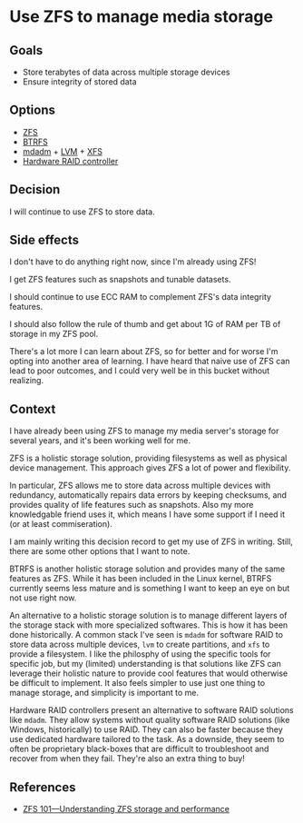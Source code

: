 # Use ZFS to manage media storage

## Goals

- Store terabytes of data across multiple storage devices
- Ensure integrity of stored data

## Options

- [ZFS](https://en.wikipedia.org/wiki/ZFS)
- [BTRFS](https://en.wikipedia.org/wiki/Btrfs)
- [mdadm](https://en.wikipedia.org/wiki/Mdadm) + [LVM](https://en.wikipedia.org/wiki/Logical_Volume_Manager_(Linux)) + [XFS](https://en.wikipedia.org/wiki/XFS)
- [Hardware RAID controller](https://en.wikipedia.org/wiki/RAID#Hardware-based) 

## Decision

I will continue to use ZFS to store data.

## Side effects

I don't have to do anything right now, since I'm already using ZFS!

I get ZFS features such as snapshots and tunable datasets.

I should continue to use ECC RAM to complement ZFS's data integrity features.

I should also follow the rule of thumb and get about 1G of RAM per TB of storage in my ZFS pool.

There's a lot more I can learn about ZFS,
so for better and for worse I'm opting into another area of learning.
I have heard that naive use of ZFS can lead to poor outcomes,
and I could very well be in this bucket without realizing.

## Context

I have already been using ZFS to manage my media server's storage for several years,
and it's been working well for me.

ZFS is a holistic storage solution, providing filesystems as well as physical device management.
This approach gives ZFS a lot of power and flexibility.

In particular, ZFS allows me to store data across multiple devices with redundancy,
automatically repairs data errors by keeping checksums,
and provides quality of life features such as snapshots.
Also my more knowledgable friend uses it,
which means I have some support if I need it (or at least commiseration).

I am mainly writing this decision record to get my use of ZFS in writing.
Still, there are some other options that I want to note.

BTRFS is another holistic storage solution and provides many of the same features as ZFS.
While it has been included in the Linux kernel, BTRFS currently seems less mature
and is something I want to keep an eye on but not use right now.

An alternative to a holistic storage solution is to manage different layers of the storage stack with more specialized softwares.
This is how it has been done historically.
A common stack I've seen is `mdadm` for software RAID to store data across multiple devices,
`lvm` to create partitions,
and `xfs` to provide a filesystem.
I like the philosphy of using the specific tools for specific job,
but my (limited) understanding is that solutions like ZFS can leverage their holistic nature to
provide cool features that would otherwise be difficult to implement.
It also feels simpler to use just one thing to manage storage, and simplicity is important to me.

Hardware RAID controllers present an alternative to software RAID solutions like `mdadm`.
They allow systems without quality software RAID solutions (like Windows, historically) to use RAID.
They can also be faster because they use dedicated hardware tailored to the task.
As a downside, they seem to often be proprietary black-boxes that are difficult to troubleshoot and recover from when they fail.
They're also an extra thing to buy!

## References

- [ZFS 101—Understanding ZFS storage and performance](https://arstechnica.com/information-technology/2020/05/zfs-101-understanding-zfs-storage-and-performance/)

